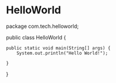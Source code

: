 # HelloWorld
package com.tech.helloworld;

public class HelloWorld {

	public static void main(String[] args) {
		System.out.println("Hello World!");

	}

}

